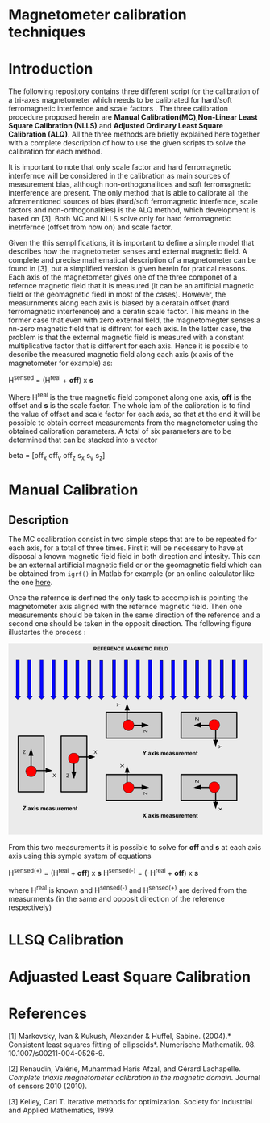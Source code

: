 # Magnetometer calibration techniques

# Introduction
The following repository contains three different script for the calibration of a tri-axes magnetometer which needs to be calibrated for hard/soft ferromagnetic interfernce and scale factors .
The three calibration procedure proposed herein are **Manual Calibration(MC)**,**Non-Linear Least Square Calibration (NLLS)** and **Adjusted Ordinary Least Square Calibration (ALQ)**.
All the three methods are briefly explained here together with a complete description of how to use the given scripts to solve the calibration for each method.

It is important to note that only scale factor and hard ferromagnetic interfernce will be considered in the calibration as main sources of measurement bias, although non-orthogonalitoes 
and soft ferromagnetic interference are present. The only method that is able to calibrate all the aforementioned sources of bias (hard/soft ferromagnetic interfernce, scale factors and 
non-orthogonalities) is the ALQ method, which development is based on [3]. Both MC and NLLS solve only for hard ferromagnetic inetrfernce (offset from now on) and scale factor.

Given the this semplifications, it is important to define a simple model that describes how the magnetometer senses and external magnetic field. A complete and precise mathematical description of a magnetometer can be found in [3], but a simplified version is given herein for pratical reasons. Each axis of the magnetometer gives one of the three componet of a refernce magnetic field that it is measured (it can be an artificial magnetic field or the geomagnetic fiedl in most of the cases). However, the measurnments along each axis is biased by a ceratain offset (hard ferromagnetic interference) and a ceratin scale factor. This means in the former case that even with zero external field, the magnetomegter senses a nn-zero magnetic field that is diffrent for each axis. In the latter case, the problem is that the external magnetic field is measured with a constant multiplicative factor that is different for each axis. Hence it is possible to describe the measured magnetic field along each axis (x axis of the magnetometer for example) as:

H<sup>sensed</sup> = (H<sup>real</sup> + **off**) x **s**
  
Where H<sup>real</sup> is the true magnetic field componet along one axis, **off** is the offset and **s** is the scale factor. The whole iam of the calibration is to find the value of offset and scale factor for each axis, so that at the end it will be possible to obtain correct measurements from the magnetometer using the obtained calibration parameters. A total of six parameters are to be determined that can be stacked into a vector 

beta = [off<sub>x</sub> off<sub>y</sub> off<sub>z</sub> s<sub>x</sub> s<sub>y</sub> s<sub>z</sub>]
  
# Manual Calibration

## Description
 
The MC coalibration consist in two simple steps that are to be repeated for each axis, for a total of three times. First it will be necessary to have at disposal a known magnetic field field in both direction and intesity. This can be an external artificial magnetic field or or the geomagnetic field which can be obtained from <code>igrf()</code> in Matlab for example (or an online calculator like the one [here](http://www.geomag.bgs.ac.uk/data_service/models_compass/igrf_calc.html).

Once the refernce is derfined the only task to accomplish is pointing the magnetometer axis aligned with the refernce magnetic field. Then one measurements should be taken in the same direction of the reference and a second one should be taken in the opposit direction. The following figure illustartes the process :


![Skectch](images/new_cal.png)

From this two measurements it is possible to solve for **off** and **s** at each axis axis using this symple system of equations 

H<sup>sensed(+)</sup> = (H<sup>real</sup> + **off**) x **s**
H<sup>sensed(-)</sup> = (-H<sup>real</sup> + **off**) x **s**

where H<sup>real</sup> is known and H<sup>sensed(-)</sup> and H<sup>sensed(+)</sup> are derived from the measurments (in the same and opposit direction of the reference respectively)








# LLSQ Calibration 

# Adjuasted Least Square Calibration






# References

[1] Markovsky, Ivan & Kukush, Alexander & Huffel, Sabine. (2004).* Consistent least squares fitting of ellipsoids*. Numerische Mathematik. 98. 10.1007/s00211-004-0526-9. 

[2] Renaudin, Valérie, Muhammad Haris Afzal, and Gérard Lachapelle. *Complete triaxis magnetometer calibration in the magnetic domain.* Journal of sensors 2010 (2010).

[3] Kelley, Carl T. Iterative methods for optimization. Society for Industrial and Applied Mathematics, 1999.
